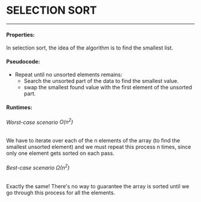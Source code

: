 # SELECTION SORT

---



#### Properties:

In selection sort, the idea of the algorithm is to find the smallest list.

#### Pseudocode:

- Repeat until no unsorted elements remains:
    - Search the unsorted part  of the data to find the smallest value.
    - swap the smallest found value with the first element of the unsorted part.

#### Runtimes:

###### Worst-case scenario $O(n^2)$

We have to iterate over each of the n elements of the array (to find the smallest unsorted element) and we must repeat this process   n times, since only one element gets sorted on each pass.

###### Best-case scenario $\Omega(n^2)$

Exactly the same! There's no way to guarantee the array is sorted until we go through this process for all the elements.